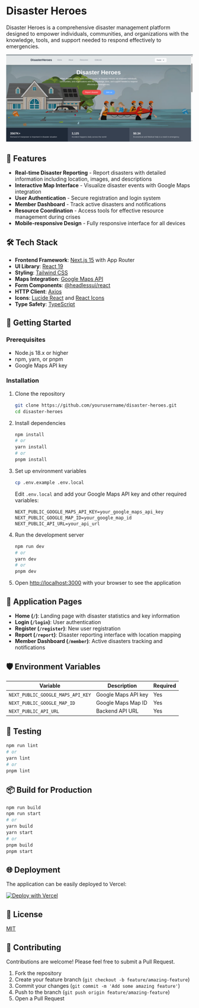 # Disaster Heroes

Disaster Heroes is a comprehensive disaster management platform designed to empower individuals, communities, and organizations with the knowledge, tools, and support needed to respond effectively to emergencies.

![Disaster Heroes Platform](./src/app/assets/image.png)

## 🚨 Features

- **Real-time Disaster Reporting** - Report disasters with detailed information including location, images, and descriptions
- **Interactive Map Interface** - Visualize disaster events with Google Maps integration
- **User Authentication** - Secure registration and login system
- **Member Dashboard** - Track active disasters and notifications
- **Resource Coordination** - Access tools for effective resource management during crises
- **Mobile-responsive Design** - Fully responsive interface for all devices

## 🛠️ Tech Stack

- **Frontend Framework**: [Next.js 15](https://nextjs.org/) with App Router
- **UI Library**: [React 19](https://react.dev/)
- **Styling**: [Tailwind CSS](https://tailwindcss.com/)
- **Maps Integration**: [Google Maps API](https://developers.google.com/maps) 
- **Form Components**: [@headlessui/react](https://headlessui.com/)
- **HTTP Client**: [Axios](https://axios-http.com/)
- **Icons**: [Lucide React](https://lucide.dev/) and [React Icons](https://react-icons.github.io/react-icons/)
- **Type Safety**: [TypeScript](https://www.typescriptlang.org/)

## 🚀 Getting Started

### Prerequisites

- Node.js 18.x or higher
- npm, yarn, or pnpm
- Google Maps API key

### Installation

1. Clone the repository
   ```bash
   git clone https://github.com/yourusername/disaster-heroes.git
   cd disaster-heroes
   ```

2. Install dependencies
   ```bash
   npm install
   # or
   yarn install
   # or
   pnpm install
   ```

3. Set up environment variables
   ```bash
   cp .env.example .env.local
   ```
   
   Edit `.env.local` and add your Google Maps API key and other required variables:
   ```
   NEXT_PUBLIC_GOOGLE_MAPS_API_KEY=your_google_maps_api_key
   NEXT_PUBLIC_GOOGLE_MAP_ID=your_google_map_id
   NEXT_PUBLIC_API_URL=your_api_url
   ```

4. Run the development server
   ```bash
   npm run dev
   # or
   yarn dev
   # or
   pnpm dev
   ```

5. Open [http://localhost:3000](http://localhost:3000) with your browser to see the application

## 📱 Application Pages

- **Home (`/`)**: Landing page with disaster statistics and key information
- **Login (`/login`)**: User authentication
- **Register (`/register`)**: New user registration
- **Report (`/report`)**: Disaster reporting interface with location mapping
- **Member Dashboard (`/member`)**: Active disasters tracking and notifications

## 🛡️ Environment Variables

| Variable | Description | Required |
|----------|-------------|----------|
| `NEXT_PUBLIC_GOOGLE_MAPS_API_KEY` | Google Maps API key | Yes |
| `NEXT_PUBLIC_GOOGLE_MAP_ID` | Google Maps Map ID | Yes |
| `NEXT_PUBLIC_API_URL` | Backend API URL | Yes |

## 🧪 Testing

```bash
npm run lint
# or
yarn lint
# or
pnpm lint
```

## 📦 Build for Production

```bash
npm run build
npm run start
# or
yarn build
yarn start
# or
pnpm build
pnpm start
```

## 🌐 Deployment

The application can be easily deployed to Vercel:

[![Deploy with Vercel](https://vercel.com/button)](https://vercel.com/new/git/external?repository-url=https://github.com/yourusername/disaster-heroes)

## 📝 License

[MIT](LICENSE)

## 👥 Contributing

Contributions are welcome! Please feel free to submit a Pull Request.

1. Fork the repository
2. Create your feature branch (`git checkout -b feature/amazing-feature`)
3. Commit your changes (`git commit -m 'Add some amazing feature'`)
4. Push to the branch (`git push origin feature/amazing-feature`)
5. Open a Pull Request
